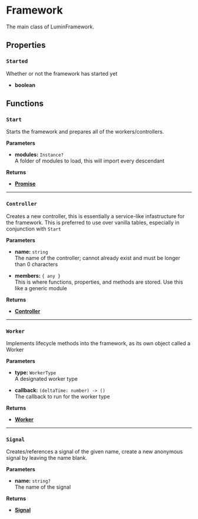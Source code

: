 # Framework

The main class of LuminFramework.

## Properties

### `Started`

Whether or not the framework has started yet

- **boolean**

## Functions

### `Start`

Starts the framework and prepares all of the workers/controllers.

**Parameters**

- **modules:** `Instance?`\
A folder of modules to load, this will import every descendant

**Returns**

- [**Promise**](https://eryn.io/roblox-lua-promise/)

---

### `Controller`

Creates a new controller, this is essentially a service-like infastructure for the framework. This is preferred to use over vanilla tables, especially in conjunction with `Start`

**Parameters**

* **name:** `string`\
The name of the controller; cannot already exist and must be longer than 0 characters

* **members:** `{ any }`\
This is where functions, properties, and methods are stored. Use this like a generic module

**Returns**

* [**Controller**](./controller.md)

---

### `Worker`

Implements lifecycle methods into the framework, as its own object called a Worker

**Parameters**

* **type:** `WorkerType`\
A designated worker type

* **callback:** `(deltaTime: number) -> ()`\
The callback to run for the worker type

**Returns**

* [**Worker**](./worker.md)

---

### `Signal`

Creates/references a signal of the given name, create a new anonymous signal by leaving the name blank.

**Parameters**

* **name:** `string?`\
The name of the signal

**Returns**

* [**Signal**](https://sleitnick.github.io/RbxUtil/api/Signal/)